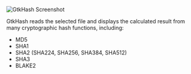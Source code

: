 ![GtkHash Screenshot](https://raw.githubusercontent.com/gtkhash/gtkhash/master/screenshots/readme.png)

GtkHash reads the selected file and displays the calculated result from many cryptographic hash functions, including:
* MD5
* SHA1
* SHA2 (SHA224, SHA256, SHA384, SHA512)
* SHA3
* BLAKE2
